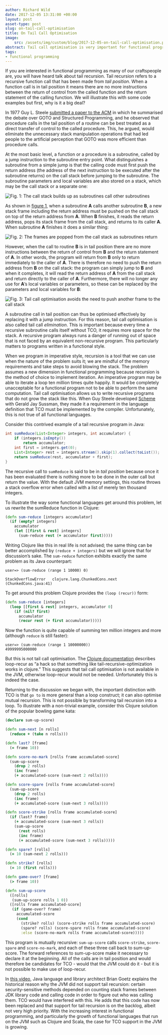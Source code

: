 ```yaml
---
author: Richard Wild
date: 2017-12-05 13:31:00 +00:00
layout: post
asset-type: post
slug: on-tail-call-optimisation
title: On Tail Call Optimisation
image:
    src: /assets/img/custom/blog/2017-12-05-on-tail-call-optimisation.png
abstract: Tail call optimisation is very important for functional programming, but what exactly is it?
tags:
- functional programming
---
```

If you are interested in functional programming as many of our craftspeople are, you will have heard talk about tail recursion. Tail recursion refers to a recursive function call that has been made from _tail position_. When a function call is in tail position it means there are no more instructions between the return of control from the called function and the return statement of the calling function. We will illustrate this with some code examples but first, why is it a big deal?

In 1977 Guy L. Steele [submitted a paper to the ACM](https://dl.acm.org/citation.cfm?doid=800179.810196) in which he summarised the debate over GOTO and Structured Programming, and he observed that procedure calls in the tail position of a routine can be best treated as a direct transfer of control to the called procedure. This, he argued, would eliminate the unnecessary stack manipulation operations that had led people to the artificial perception that GOTO was more efficient than procedure calls.

At the most basic level, a function or a procedure is a subroutine, called by a jump instruction to the subroutine entry point. What distinguishes a subroutine from a simple jump is that the calling code must first push the return address (the address of the next instruction to be executed after the subroutine returns) on the call stack before jumping to the subroutine. The subroutine parameters and local variables are also stored on a stack, which may be the call stack or a separate one:

![Fig. 1: The call stack builds up as subroutines call other subroutines]({{site.baseurl}}/assets/img/custom/blog/2017-12-05-on-tail-call-optimisation/figure-1.png "Figure 1")

As shown in [figure 1]({{site.baseurl}}/assets/img/custom/blog/2017-12-05-on-tail-call-optimisation/figure-1.png), when a subroutine **A** calls another subroutine **B**, a new stack frame including the return address must be pushed on the call stack on top of the return address from **A**. When **B** finishes, it reads the return address, pops its stack frame from the call stack, and returns to its caller **A**. When subroutine **A** finishes it does a similar thing:

![Fig. 2: The frames are popped from the call stack as subroutines return]({{site.baseurl}}/assets/img/custom/blog/2017-12-05-on-tail-call-optimisation/figure-2.png "Figure 2")

However, when the call to routine **B** is in tail position there are no more instructions between the return of control from **B** and the return statement of **A**. In other words, the program will return from **B** only to return immediately to the caller of **A**. There is therefore no need to push the return address from **B** on the call stack: the program can simply jump to **B** and when it completes, it will read the return address of **A** from the call stack and return directly to the caller of **A**. Furthermore, there will no longer any use for **A**’s local variables or parameters, so these can be replaced by the parameters and local variables for **B**:

![Fig. 3: Tail call optimisation avoids the need to push another frame to the call stack]({{site.baseurl}}/assets/img/custom/blog/2017-12-05-on-tail-call-optimisation/figure-3.png "Figure 3")

A subroutine call in tail position can thus be optimised effectively by replacing it with a jump instruction. For this reason, tail call optimisation is also called tail call _elimination_. This is important because every time a recursive subroutine calls itself without TCO, it requires more space for the stack. A recursive program always runs a danger of running out of space that is not faced by an equivalent non-recursive program. This particularly matters to programs written in a functional style.

When we program in imperative style, recursion is a tool that we can use when the nature of the problem suits it; we are mindful of the memory requirements and take steps to avoid blowing the stack. The problem assumes a new dimension in functional programming because recursion is the method of choice to implement iteration. An imperative program may be able to iterate a loop ten million times quite happily. It would be completely unacceptable for a functional program not to be able to perform the same computation. Tail call optimisation allows us to write recursive programs that do not grow the stack like this. When Guy Steele developed [Scheme](http://www.scheme-reports.org/) with Gerald Jay Sussman, they made it a requirement in the language definition that TCO must be implemented by the compiler. Unfortunately, this is not true of all functional languages.

Consider this contrived example of a tail recursive program in Java:

```java
int sumReduce(List<Integer> integers, int accumulator) {
    if (integers.isEmpty())
        return accumulator;
    int first = integers.get(0);
    List<Integer> rest = integers.stream().skip(1).collect(toList());
    return sumReduce(rest, accumulator + first);
}
```

The recursive call to `sumReduce` is said to be in _tail position_ because once it has been evaluated there is nothing more to be done in the outer call but return the value. With the default JVM memory settings, this routine throws a stack overflow error when called with a list of merely ten thousand integers.

To illustrate the way some functional languages get around this problem, let us rewrite the sumReduce function in Clojure:

```clojure
(defn sum-reduce [integers accumulator]
  (if (empty? integers)
    accumulator
    (let [[first & rest] integers]
      (sum-reduce rest (+ accumulator first)))))
```

Writing Clojure like this in real life is not advised; the same thing can be better accomplished by `(reduce + integers)` but we will ignore that for discussion’s sake. The `sum-reduce` function exhibits exactly the same problem as its Java counterpart:

```
user=> (sum-reduce (range 1 10000) 0)

StackOverflowError   clojure.lang.ChunkedCons.next (ChunkedCons.java:41)
```

To get around this problem Clojure provides the `(loop (recur))` form:

```clojure
(defn sum-reduce [integers]
  (loop [[first & rest] integers, accumulator 0]
    (if (nil? first)
      accumulator
      (recur rest (+ first accumulator)))))
```

Now the function is quite capable of summing ten million integers and more (although `reduce` is still faster):

```
user=> (sum-reduce (range 1 10000000))
49999995000000
```

But this is not tail call optimisation. The [Clojure documentation](https://clojuredocs.org/clojure.core/loop) describes loop-recur as “a hack so that something like tail-recursive-optimization works in clojure.” This suggests that tail call optimisation is not available in the JVM, otherwise loop-recur would not be needed. Unfortunately this is indeed the case.

Returning to the discussion we began with, the important distinction with TCO is that `go to` is more general than a loop construct; it can also optimise mutual recursion. This is not possible by transforming tail recursion into a loop. To illustrate with a non-trivial example, consider this Clojure solution of the popular bowling game kata:

```clojure
(declare sum-up-score)

(defn sum-next [n rolls]
  (reduce + (take n rolls)))

(defn last? [frame]
  (= frame 10))

(defn score-no-mark [rolls frame accumulated-score]
  (sum-up-score
    (drop 2 rolls)
    (inc frame)
    (+ accumulated-score (sum-next 2 rolls))))

(defn score-spare [rolls frame accumulated-score]
  (sum-up-score
    (drop 2 rolls)
    (inc frame)
    (+ accumulated-score (sum-next 3 rolls))))

(defn score-strike [rolls frame accumulated-score]
  (if (last? frame)
    (+ accumulated-score (sum-next 3 rolls))
    (sum-up-score
      (rest rolls)
      (inc frame)
      (+ accumulated-score (sum-next 3 rolls)))))

(defn spare? [rolls]
  (= 10 (sum-next 2 rolls)))

(defn strike? [rolls]
  (= 10 (first rolls)))

(defn game-over? [frame]
  (> frame 10))

(defn sum-up-score
  ([rolls]
   (sum-up-score rolls 1 0))
  ([rolls frame accumulated-score]
   (if (game-over? frame) 
     accumulated-score
     (cond
       (strike? rolls) (score-strike rolls frame accumulated-score)
       (spare? rolls) (score-spare rolls frame accumulated-score)
       :else (score-no-mark rolls frame accumulated-score)))))
```

This program is mutually recursive: `sum-up-score` calls `score-strike`, `score-spare` and `score-no-mark`, and each of these three call back to sum-up-score. The forward references to sum-up-score make it necessary to declare it at the beginning. All of the calls are in tail position and would therefore be candidates for TCO - would that the JVM could do it - but it is not possible to make use of loop-recur.

In [this video](https://www.youtube.com/watch?v=2y5Pv4yN0b0&t=1h02m18s), Java language and library architect Brian Goetz explains the historical reason why the JVM did not support tail recursion: certain security-sensitive methods depended on counting stack frames between JDK library code and calling code in order to figure out who was calling them. TCO would have interfered with this. He adds that this code has now been replaced and that support for tail recursion is on the backlog, albeit not very high priority. With the increasing interest in functional programming, and particularly the growth of functional languages that run on the JVM such as Clojure and Scala, the case for TCO support in the JVM is growing.

